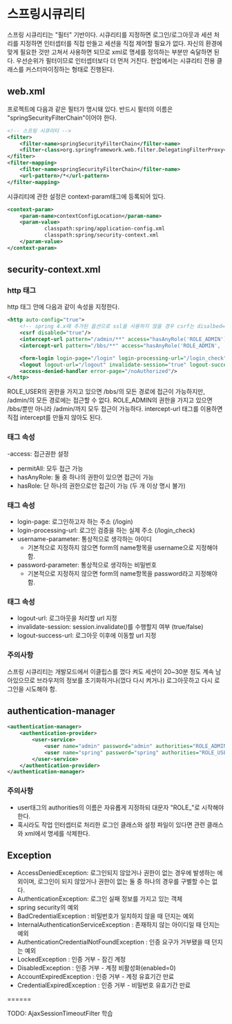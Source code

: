 # 스프링시큐리티

스프링 시큐리티는 "필터" 기반이다.
시큐리티를 지정하면 로그인/로그아웃과 세션 처리를 지정하면 인터셉터를 직접 만들고 세션을 직접 제어할 필요가 없다.
자신의 환경에 맞게 필요한 것만 고쳐서 사용하면 되므로 xml로 명세를 정의하는 부분만 숙달하면 된다.
우선순위가 필터이므로 인터셉터보다 더 먼저 거친다.
현업에서는 시큐리티 전용 클래스를 커스터마이징하는 형태로 진행된다.

## web.xml

프로젝트에 다음과 같은 필터가 명시돼 있다.
반드시 필터의 이름은 "springSecurityFilterChain"이어야 한다.

```xml
<!-- 스프링 시큐리티 -->
<filter>
    <filter-name>springSecurityFilterChain</filter-name>
    <filter-class>org.springframework.web.filter.DelegatingFilterProxy</filter-class>
</filter>
<filter-mapping>
    <filter-name>springSecurityFilterChain</filter-name>
    <url-pattern>/*</url-pattern>
</filter-mapping>
```

시큐리티에 관한 설정은 context-param태그에 등록되어 있다.

```xml
<context-param>
    <param-name>contextConfigLocation</param-name>
    <param-value>
            classpath:spring/application-config.xml
            classpath:spring/security-context.xml
    </param-value>
</context-param>
```

## security-context.xml

### http 태그

http 태그 안에 다음과 같이 속성을 지정한다.

```xml
<http auto-config="true">
    <!-- spring 4.x때 추가된 옵션으로 ssl을 사용하지 않을 경우 csrf는 disalbed=true로 설정. -->
    <csrf disabled="true"/>
    <intercept-url pattern="/admin/**" access="hasAnyRole('ROLE_ADMIN')"/>
    <intercept-url pattern="/bbs/**" access="hasAnyRole('ROLE_ADMIN', 'ROLE_USER')"/>

    <form-login login-page="/login" login-processing-url="/login_check" username-parameter="userId" password-parameter="userPwd"/>
    <logout logout-url="/logout" invalidate-session="true" logout-success-url="/"/>
    <access-denied-handler error-page="/noAuthorized"/>
</http>
```

ROLE_USER의 권한을 가지고 있으면 /bbs/의 모든 경로에 접근이 가능하지만, /admin/의 모든 경로에는 접근할 수 없다.
ROLE_ADMIN의 권한을 가지고 있으면 /bbs/뿐만 아니라 /admin/까지 모두 접근이 가능하다.
intercept-url 태그를 이용하면 직접 intercept를 만들지 않아도 된다.

### <intercept-url> 태그 속성

-access: 접근권한 설정

- permitAll: 모두 접근 가능
- hasAnyRole: 둘 중 하나의 권한이 있으면 접근이 가능
- hasRole: 단 하나의 권한으로만 접근이 가능 (두 개 이상 명시 불가)

### <form-login> 태그 속성

- login-page: 로그인하고자 하는 주소 (/login)
- login-processing-url: 로그인 검증을 하는 실제 주소 (/login_check)
- username-parameter: 통상적으로 생각하는 아이디
  - 기본적으로 지정하지 않으면 form의 name항목을 username으로 지정해야 함.
- password-parameter: 통상적으로 생각하는 비밀번호
  - 기본적으로 지정하지 않으면 form의 name항목을 password라고 지정해야 함.

### <logout> 태그 속성

- logout-url: 로그아웃을 처리할 url 지정
- invalidate-session: session.invalidate()를 수행할지 여부 (true/false)
- logout-success-url: 로그아웃 이후에 이동할 url 지정

### 주의사항

스프링 시큐리티는 개발모드에서 이클립스를 껐다 켜도 세션이 20~30분 정도 계속 남아있으므로 브라우저의 정보를 초기화하거나(껐다 다시 켜거나) 로그아웃하고 다시 로그인을 시도해야 함.

## authentication-manager

```xml
<authentication-manager>
    <authentication-provider>
        <user-service>
            <user name="admin" password="admin" authorities="ROLE_ADMIN, ROLE_USER"/>
            <user name="spring" password="spring" authorities="ROLE_USER"/>
        </user-service>
    </authentication-provider>
</authentication-manager>
```

### 주의사항

- user태그의 authorities의 이름은 자유롭게 지정하되 대문자 "ROLE\_"로 시작해야 한다.
- 혹시라도 작업 인터셉터로 처리한 로그인 클래스와 설정 파일이 있다면 관련 클래스와 xml에서 명세를 삭제한다.

## Exception

- AccessDeniedException: 로그인되지 않았거나 권한이 없는 경우에 발생하는 에외이며, 로그인이 되지 않았거나 권한이 없는 둘 중 하나의 경우를 구별할 수는 없다.
- AuthenticationException: 로그인 실패 정보를 가지고 있는 객체
- spring security의 예외
- BadCredentialException : 비밀번호가 일치하지 않을 때 던지는 예외
- InternalAuthenticationServiceException : 존재하지 않는 아이디일 때 던지는 예외
- AuthenticationCredentialNotFoundException : 인증 요구가 거부됐을 때 던지는 예외
- LockedException : 인증 거부 - 잠긴 계정
- DisabledException : 인증 거부 - 계정 비활성화(enabled=0)
- AccountExpiredException : 인증 거부 - 계정 유효기간 만료
- CredentialExpiredException : 인증 거부 - 비밀번호 유효기간 만료

======

TODO: AjaxSessionTimeoutFilter 학습
